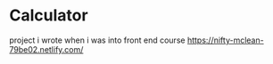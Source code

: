 # Calculator
project i wrote when i was into front end course
https://nifty-mclean-79be02.netlify.com/
